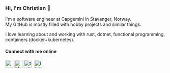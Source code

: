 ### Hi, I'm Christian 👋

I'm a software engineer at Capgemini in Stavanger, Norway.<br>
My GitHub is mostly filled with hobby projects and similar things.

I love learning about and working with rust, dotnet, functional programming, containers (docker+kubernetes).

#### Connect with me online

[<img src="https://matrix.org/images/matrix-logo.svg" height="25" alt="matrix logo" />](https://matrix.to/#/@christianfosli:matrix.org)
<a rel="me" href="https://toot.community/@christianfosli"><img src="https://upload.wikimedia.org/wikipedia/commons/4/48/Mastodon_Logotype_%28Simple%29.svg" height="25" alt="Mastodon logo"/></a>
[<img src="https://abs.twimg.com/favicons/favicon.ico" height="25" alt="twitter logo"/>](https://twitter.com/christianfosli) 
[<img src="https://user-images.githubusercontent.com/36294671/88458010-136e6780-ce8b-11ea-98de-4e5aafeb30c6.png" height="25" alt="linkedin logo"/>](https://www.linkedin.com/in/christianfosli) 
